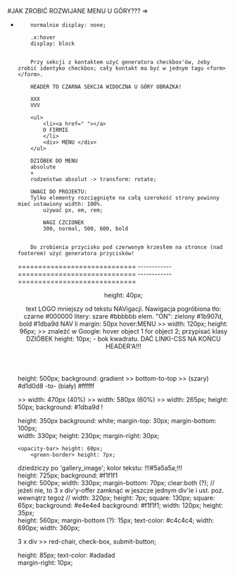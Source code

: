#JAK ZROBIĆ ROZWIJANE MENU U GÓRY??? =>
<ul>
    <li class="x">
        <div class="y">
        
        normalnie display: none;
        
        .x:hover
        display: block
        
        
        Przy sekcji z kontaktem użyć generatora checkbox'ów, żeby zrobić identyko checkbox; cały kontakt ma być w jednym tagu <form></form>.
        
        HEADER TO CZARNA SEKCJA WIDOCZNA U GÓRY OBRAZKA!
        
        XXX
        VVV
        
        <ul>
            <li><a href=" "></a>
            O FIRMIE
            </li>
            <div> MENU </div>
        </ul>
        
        DZIÓBEK DO MENU
        absolute
        +
        rodzeństwo absolut -> transform: rotate;
        
        UWAGI DO PROJEKTU:
        Tylko elementy rozciągnięte na całą szerokość strony powinny mieć ustawiony width: 100%.
            używać px, em, rem;
            
            WAGI CZCIONEK
            300, normal, 500, 600, bold 
        
        
        Do zrobienia przycisku pod czerwonym krzesłem na stronce (nad footerem) użyć generatora przycisków!
        
============================= ------------ ============================= ------------ =============================
<header>
height: 40px;

text LOGO mniejszy od tekstu NAVigacji.
Nawigacja pogróbiona
tło: czarne #000000
litery: szare #bbbbbb
elem. "ON": zielony #1b907d, bold
                    #1dba9d
NAV li margin: 50px
hover:MENU >> width: 120px; height: 96px; >> znaleźć w Google: hover object 1 for object 2; przypisać klasy
DZIÓBEK height: 10px; - bok kwadratu.
DAĆ LINKI-CSS NA KOŃCU HEADER'A!!!
</header>

<section id="about">
height: 500px;
background: gradient >> bottom-to-top >> (szary) #d1d0d8 -to- (biały) #ffffff

<about-left> >> width: 470px (40%)
<about-right> >> width: 580px (60%)
<div-button> >> width: 265px; height: 50px; background: #1dba9d
!</section-about>

<section id="gallery">
height: 350px background: white; 
margin-top: 30px; margin-bottom: 100px;

<div class="gallery_image"> width: 330px; height: 230px;
margin-right: 30px;

    <opacity-bar> height: 60px;
        <green-border> height: 7px;

<div class="gallery_text">
dziedziczy po 'gallery_image'; kolor tekstu: !!!#5a5a5a;!!!       
</section-gallery>

<section id="price_list">
height: 725px;
background: #f1f1f1

<div class="price_normal">
height: 500px;
width: 330px;
margin-bottom: 70px;
    <div-title> clear:both (?); // jeżeli nie, to 3 x div'y-offer zamknąć w jeszcze jednym div'ie i ust. poz. wewnątrz tegoż //
        <green-border> width: 320px; height: 7px;
    </div-title>
    <div-offer>
        <circle> square: 130px;
            <small-circle> square: 65px; <small-circle>
        </circle>
        <class-1-bar> background: #e4e4e4
        <class-2-bar> background: #f1f1f1;
        <div-button> width: 120px; height: 35px;
    </div-offer>
</section-price-list>
    
<section id="contact">
height: 560px;
margin-bottom (?): 15px;
text-color: #c4c4c4;

<div-inputs-contact-left>
    width: 690px;
</div-inputs>
<div-contact-right>
width: 360px;

3 x div >> red-chair, check-box, submit-button;
</section-contact>

<footer>
height: 85px;
text-color: #adadad
    <div class="social-media">
        margin-right: 10px;
    </div>
</footer>









































































































        
        
        
        
        
        
        
        
        
        
        
        
        
        
        
        
        
